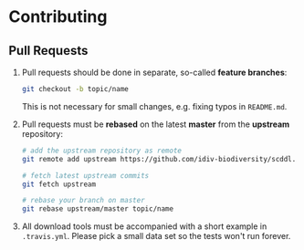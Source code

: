# Contributing

## Pull Requests

1.  Pull requests should be done in separate, so-called **feature branches**:

    ```bash
    git checkout -b topic/name
    ```

    This is not necessary for small changes, e.g. fixing typos in `README.md`.

1.  Pull requests must be **rebased** on the latest **master** from the
    **upstream** repository:

    ```bash
    # add the upstream repository as remote
    git remote add upstream https://github.com/idiv-biodiversity/scddl.git

    # fetch latest upstream commits
    git fetch upstream

    # rebase your branch on master
    git rebase upstream/master topic/name
    ```

1.  All download tools must be accompanied with a short example in
    `.travis.yml`. Please pick a small data set so the tests won't run forever.
